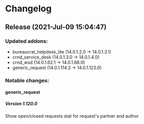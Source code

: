 # Changelog

## Release (2021-Jul-09 15:04:47)

### Updated addons:

- bureaucrat_helpdesk_lite (14.0.1.2.0 -> 14.0.1.3.1)
- crnd_service_desk (14.0.1.3.0 -> 14.0.1.4.0)
- crnd_wsd (14.0.1.62.1 -> 14.0.1.68.0)
- generic_request (14.0.1.114.3 -> 14.0.1.123.0)

### Notable changes:

#### generic_request
##### Version 1.120.0

Show open/closed requests stat for request's partner and author



